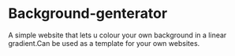 # Background-genterator
A simple website that lets u colour your own background in a linear gradient.Can be used as a template for your own websites. 
